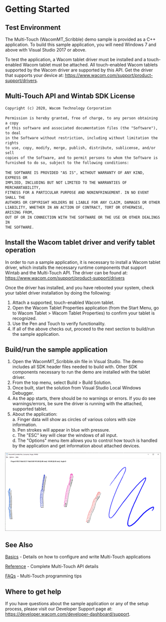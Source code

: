 # Getting Started 

## Test Environment  

The Multi-Touch (WacomMT_Scribble) demo sample is provided as a C++ application. To build this sample application, you will need Windows 7 and above with Visual Studio 2017 or above.

To test the application, a Wacom tablet driver must be installed and a touch-enabled Wacom tablet must be attached. All touch-enabled Wacom tablets supported by the Wacom driver are supported by this API. Get the driver that supports your device at: https://www.wacom.com/support/product-support/drivers.


## Multi-Touch API and Wintab SDK License  
```
Copyright (c) 2020, Wacom Technology Corporation
 
Permission is hereby granted, free of charge, to any person obtaining a copy
of this software and associated documentation files (the "Software"), to deal
in the Software without restriction, including without limitation the rights
to use, copy, modify, merge, publish, distribute, sublicense, and/or sell
copies of the Software, and to permit persons to whom the Software is
furnished to do so, subject to the following conditions:
 
THE SOFTWARE IS PROVIDED "AS IS", WITHOUT WARRANTY OF ANY KIND, EXPRESS OR
IMPLIED, INCLUDING BUT NOT LIMITED TO THE WARRANTIES OF MERCHANTABILITY,
FITNESS FOR A PARTICULAR PURPOSE AND NONINFRINGEMENT. IN NO EVENT SHALL THE
AUTHORS OR COPYRIGHT HOLDERS BE LIABLE FOR ANY CLAIM, DAMAGES OR OTHER
LIABILITY, WHETHER IN AN ACTION OF CONTRACT, TORT OR OTHERWISE, ARISING FROM,
OUT OF OR IN CONNECTION WITH THE SOFTWARE OR THE USE OR OTHER DEALINGS IN
THE SOFTWARE.
```

## Install the Wacom tablet driver and verify tablet operation  

In order to run a sample application, it is necessary to install a Wacom tablet driver, which installs the necessary runtime components that support Wintab and the Multi-Touch API. The driver can be found at: https://www.wacom.com/support/product-support/drivers

Once the driver has installed, and you have rebooted your system, check your tablet driver installation by doing the following:

1. Attach a supported, touch-enabled Wacom tablet.
2. Open the Wacom Tablet Properties application (from the Start Menu, go to Wacom Tablet > Wacom Tablet Properties) to confirm your tablet is recognized.
3. Use the Pen and Touch to verify functionality.
4. If all of the above checks out, proceed to the next section to build/run the sample application.


## Build/run the sample application  

1. Open the WacomMT_Scribble.sln file in Visual Studio. The demo includes all SDK header files needed to build with. Other SDK components necessary to run the demo are installed with the tablet driver.
2. From the top menu, select Build > Build Solution.
3. Once built, start the solution from Visual Studio Local Windows Debugger.
4. As the app starts, there should be no warnings or errors. If you do see warnings/errors, be sure the driver is running with the attached, supported tablet.
5. About the application:  
	a. Finger data will show as circles of various colors with size information.  
	b. Pen strokes will appear in blue with pressure.  
	c. The "ESC" key will clear the windows of all input.  
	d. The "Options" menu item allows you to control how touch is handled by the application and get information about attached devices.  
	
![Wacom Multi-Touch Scribble Pen Demo](./Media/sc-gs-mtc-scribblePen.png)
## See Also  
[Basics](https://developer-docs.wacom.com/intuos-cintiq-business-tablets/docs/wfmt-basics) - Details on how to configure and write Multi-Touch applications

[Reference](https://developer-docs.wacom.com/intuos-cintiq-business-tablets/docs/wfmt-reference) - Complete Multi-Touch API details

[FAQs](https://developer-support.wacom.com/hc/en-us/articles/12844682604567-Wacom-Feel-Multi-Touch) - Multi-Touch programming tips



## Where to get help  

If you have questions about the sample application or any of the setup process, please visit our Developer Support page at: https://developer.wacom.com/developer-dashboard/support.